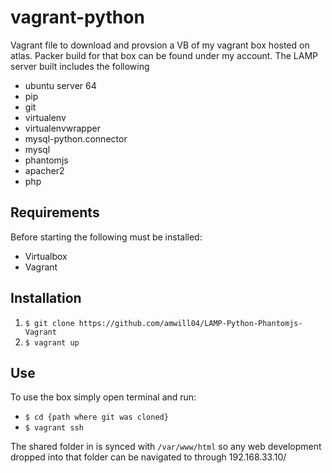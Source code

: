 # vagrant-python
Vagrant file to download and provsion a VB of my vagrant box hosted on atlas.
Packer build for that box can be found under my account. The LAMP server built
includes the following

* ubuntu server 64
* pip
* git
* virtualenv
* virtualenvwrapper
* mysql-python.connector
* mysql
* phantomjs
* apacher2
* php

## Requirements
Before starting the following must be installed:
* Virtualbox
* Vagrant

## Installation

1. `$ git clone https://github.com/amwill04/LAMP-Python-Phantomjs-Vagrant`
3. `$ vagrant up`

## Use
To use the box simply open terminal and run:
* `$ cd {path where git was cloned}`
* `$ vagrant ssh`

The shared folder in is synced with `/var/www/html` so any web development dropped
into that folder can be navigated to through 192.168.33.10/
